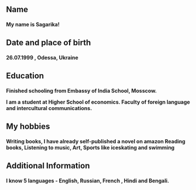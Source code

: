  <b> <h2> Name </h2> </b> 

<h4> My name is Sagarika! </h4>

<b><h2> Date and place of birth </h2> </b>

<h4> 26.07.1999 , Odessa, Ukraine </h4>

 <b> <h2> Education </h2> </b>
 
<h4> Finished schooling from Embassy of India School, Mosscow. 

I am a student at Higher School of economics. Faculty of foreign language and intercultural communications.</h4>

<b> <h2> My hobbies </b> </h2>

<h4> Writing books, I have already self-published a novel on amazon
Reading books,
Listening to music,
Art,
Sports like iceskating and swimming </h4>

<b> <h2> Additional Information </h2> </b>
 <h4> I know 5 languages - English, Russian, French , Hindi and Bengali. </h4>

